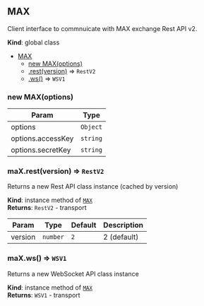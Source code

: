 <a name="MAX"></a>

## MAX
Client interface to commnuicate with MAX exchange Rest API v2.

**Kind**: global class  

* [MAX](#MAX)
    * [new MAX(options)](#new_MAX_new)
    * [.rest(version)](#MAX+rest) ⇒ <code>RestV2</code>
    * [.ws()](#MAX+ws) ⇒ <code>WSV1</code>

<a name="new_MAX_new"></a>

### new MAX(options)

| Param | Type |
| --- | --- |
| options | <code>Object</code> | 
| options.accessKey | <code>string</code> | 
| options.secretKey | <code>string</code> | 

<a name="MAX+rest"></a>

### maX.rest(version) ⇒ <code>RestV2</code>
Returns a new Rest API class instance (cached by version)

**Kind**: instance method of [<code>MAX</code>](#MAX)  
**Returns**: <code>RestV2</code> - transport  

| Param | Type | Default | Description |
| --- | --- | --- | --- |
| version | <code>number</code> | <code>2</code> | 2 (default) |

<a name="MAX+ws"></a>

### maX.ws() ⇒ <code>WSV1</code>
Returns a new WebSocket API class instance

**Kind**: instance method of [<code>MAX</code>](#MAX)  
**Returns**: <code>WSV1</code> - transport  
